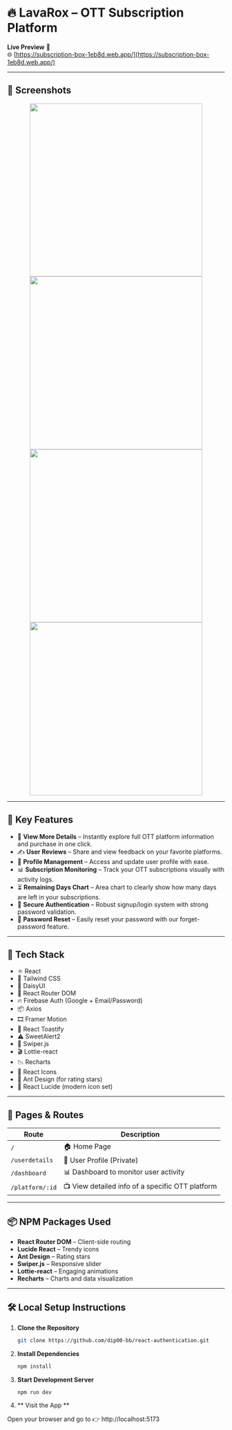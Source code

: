 # 🔥 LavaRox – OTT Subscription Platform  

**Live Preview** 👀  
🌐 [https://subscription-box-1eb8d.web.app/](https://subscription-box-1eb8d.web.app/)

---

## 📸 Screenshots  
<div align="center">
  <img src="https://github.com/user-attachments/assets/bef449f4-c55c-4af6-95c0-353c3dc865e4" width="400"/>
  <img src="https://github.com/user-attachments/assets/816ac320-c02a-4333-946d-94759edd5eed" width="400"/>
  <img src="https://github.com/user-attachments/assets/fcc6dfbb-fc01-4e66-869d-fe12e9a6c64b" width="400"/>
  <img src="https://github.com/user-attachments/assets/0855b539-a9e3-4847-a938-1a5bd30aab1e" width="400"/>
</div>

---

## 🚀 Key Features  

- 🔎 **View More Details** – Instantly explore full OTT platform information and purchase in one click.  
- ✍️ **User Reviews** – Share and view feedback on your favorite platforms.  
- 👤 **Profile Management** – Access and update user profile with ease.  
- 📊 **Subscription Monitoring** – Track your OTT subscriptions visually with activity logs.  
- ⏳ **Remaining Days Chart** – Area chart to clearly show how many days are left in your subscriptions.  
- 🔐 **Secure Authentication** – Robust signup/login system with strong password validation.  
- 🔁 **Password Reset** – Easily reset your password with our forget-password feature.  

---

## 🧱 Tech Stack  

- ⚛️ React  
- 💨 Tailwind CSS  
- 🌼 DaisyUI  
- 🔁 React Router DOM  
- 🔥 Firebase Auth (Google + Email/Password)  
- 📦 Axios  
- 🎞️ Framer Motion  
- 🔔 React Toastify  
- ⚠️ SweetAlert2  
- 🎠 Swiper.js  
- 🎬 Lottie-react  
- 📉 Recharts  
- 🎨 React Icons  
- 🌟 Ant Design (for rating stars)  
- 🧩 React Lucide (modern icon set)

---

## 🧭 Pages & Routes  

| Route            | Description                                      |
|------------------|--------------------------------------------------|
| `/`              | 🏠 Home Page                                     |
| `/userdetails`   | 👤 User Profile (Private)                        |
| `/dashboard`     | 📊 Dashboard to monitor user activity            |
| `/platform/:id`  | 📺 View detailed info of a specific OTT platform |

---

## 📦 NPM Packages Used  

- **React Router DOM** – Client-side routing  
- **Lucide React** – Trendy icons  
- **Ant Design** – Rating stars  
- **Swiper.js** – Responsive slider  
- **Lottie-react** – Engaging animations  
- **Recharts** – Charts and data visualization  

---

## 🛠️ Local Setup Instructions  

1. **Clone the Repository**  
   ```bash
   git clone https://github.com/dip00-bb/react-authentication.git
2. **Install Dependencies**
   ```bash
   npm install

3. **Start Development Server**
   ```
   npm run dev

4. ** Visit the App **

  Open your browser and go to 👉 http://localhost:5173








